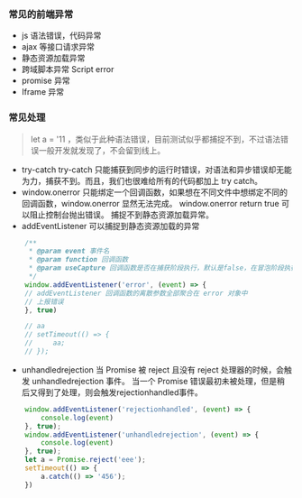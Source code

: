 ### 常见的前端异常
* js 语法错误，代码异常
* ajax 等接口请求异常
* 静态资源加载异常
* 跨域脚本异常 Script error
* promise 异常
* Iframe 异常
### 常见处理
> let a = '11 ，类似于此种语法错误，目前测试似乎都捕捉不到，不过语法错误一般开发就发现了，不会留到线上。

* try-catch
try-catch 只能捕获到同步的运行时错误，对语法和异步错误却无能为力，捕获不到。而且，我们也很难给所有的代码都加上 try catch。
* window.onerror 
只能绑定一个回调函数，如果想在不同文件中想绑定不同的回调函数，window.onerror 显然无法完成。
window.onerror return true 可以阻止控制台抛出错误。
捕捉不到静态资源加载异常。
* addEventListener 
可以捕捉到静态资源加载的异常
``` javascript
    /**
     * @param event 事件名
     * @param function 回调函数
     * @param useCapture 回调函数是否在捕获阶段执行，默认是false，在冒泡阶段执行
     */
    window.addEventListener('error', (event) => {
    // addEventListener 回调函数的离散参数全部聚合在 error 对象中
    // 上报错误
    }, true)

    // aa
    // setTimeout(() => {
    //     aa;
    // });
```
* unhandledrejection
当 Promise 被 reject 且没有 reject 处理器的时候，会触发 unhandledrejection 事件。
当一个 Promise 错误最初未被处理，但是稍后又得到了处理，则会触发rejectionhandled事件。
```javascript
    window.addEventListener('rejectionhandled', (event) => {
        console.log(event)
    }, true);
    window.addEventListener('unhandledrejection', (event) => {
        console.log(event)
    }, true);
    let a = Promise.reject('eee');
    setTimeout(() => {
        a.catch(() => '456');
    })
```